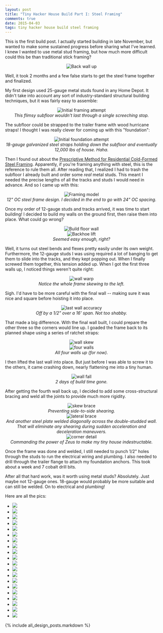 ```yaml
---
layout: post
title: "Tiny Hacker House Build Part I: Steel Framing"
comments: true
date: 2015-04-03
tags: tiny hacker house build steel framing
---
```


This is the first build post. I actually started building in late November, but
wanted to make some sustained progress before sharing what I've learned.
I knew I wanted to use metal stud framing, but how much more difficult could
this be than traditional stick framing?

<!-- break -->

<center>
  <img src="/img/framing/back wall up.jpg" alt="Back wall up">
</center>

Well, it took 2 months and a few false starts to get the steel frame together and
finalized.

My first design used 25-gauge metal studs found in any Home Depot. It didn't
take into account any sort of industry-standard structural building techniques,
but it was fairly easy to assemble:

<center>
  <img src="/img/framing/initial attempt.jpg" alt="Initial framing attempt">
  <div class="caption">
    <i>
      This flimsy subfloor wouldn't last through a single screeching stop. 
    </i>
  </div>
</center>

The subfloor could be strapped to the trailer frame with wood hurricane straps!
I thought I was really clever for coming up with this "foundation":

<center>
  <img src="/img/framing/initial foundation.jpg" alt="Initial foundation attempt">
  <div class="caption">
    <i>
      18-gauge galvanized steel straps holding down the subfloor and eventually
12,000 lbs of house. Haha.
    </i>
  </div>
</center>

Then I found out about the [Prescriptive Method for Residential Cold-Formed
Steel Framing]({{site.baseurl}}/files/steel_framing_guide.pdf). Apparently, if
you're framing anything with steel, this is the reference to rule them all.
After reading that, I realized I had to trash the subfloor I already built and
order some _real_ metal studs. This meant I needed the precise lengths of all the
tracks and studs I would need in advance. And so I came up with this:

<center>
  <img src="/img/framing/design.png" alt="Framing model">
  <div class="caption">
    <i>
      12" OC steel frame design. I decided in the end to go with 24" OC spacing.
    </i>
  </div>
</center>

Once my order of 12-gauge studs and tracks arrived, it was time to start
building! I decided to build my walls on the ground first, then raise them into
place. What could go wrong?

<center>
  <img src="/img/framing/build floor wall.jpg" alt="Build floor wall">
</center>

<center>
  <img src="/img/framing/backhoe lift.jpg" alt="Backhoe lift">
  <div class="caption">
    <i>
      Seemed easy enough, right?
    </i>
  </div>
</center>



Well, it turns out steel bends and flexes pretty easily under its own weight.
Furthermore, the 12-gauge studs I was using required a lot of banging to get
them to slide into the tracks, and they kept popping out. When I finally
screwed them together, this tension added up. When I got the
first three walls up, I noticed things weren't quite right:

<center>
  <img src="/img/framing/wall warp.jpg" alt="wall warp">
  <div class="caption">
    <i>
      Notice the whole frame skewing to the left.
    </i>
  </div>
</center>

Sigh. I'd have to be more careful with the final wall -- making sure it was
nice and square before hoisting it into place.

<center>
  <img src="/img/framing/last wall accuracy.jpg" alt="last wall accuracy">
  <div class="caption">
    <i>
      Off by a 1/2" over a 16' span. Not too shabby.
    </i>
  </div>
</center>

That made a big difference. With the final wall built, I could prepare the
other three so the corners would line up. I goaded the frame back to its
planned shape using a series of ratchet straps:

<center>
  <img src="/img/framing/wall skew.jpg" alt="wall skew">
  <div class="caption">
    <i>
    </i>
  </div>
</center>

<center>
  <img src="/img/framing/four walls.jpg" alt="four walls">
  <div class="caption">
    <i>
      All four walls up (for now).
    </i>
  </div>
</center>

I then lifted the last wall into place. But just before I was able to screw it
to the others, it came crashing down, nearly flattening me into a tiny human.

<center>
  <img src="/img/framing/wall fall.jpg" alt="wall fall">
  <div class="caption">
    <i>
      2 days of build time gone.
    </i>
  </div>
</center>

After getting the fourth wall back up, I decided to add some cross-structural
bracing and weld all the joints to provide much more rigidity.

<center>
  <img src="/img/framing/skew brace.jpg" alt="skew brace">
  <div class="caption">
    <i>
      Preventing side-to-side shearing.
    </i>
  </div>
</center>
<center>
  <img src="/img/framing/lateral brace.jpg" alt="lateral brace">
  <div class="caption">
    <i>
      And another steel plate welded diagonally across the double-studded
wall. That will eliminate any shearing during sudden acceleration and
deceleration maneuvers.
    </i>
  </div>
</center>
<center>
  <img src="/img/framing/corner detail.jpg" alt="corner detail">
  <div class="caption">
    <i>
      Commanding the power of Zeus to make my tiny house indestructable.
    </i>
  </div>
</center>

Once the frame was done and welded, I still needed to punch 1/2" holes through
the studs to run the electrical wiring and plumbing. I also needed to drill
through the trailer flange to attach my foundation anchors. This took about
a week and 7 cobalt drill bits.

After all that hard work, was it worth using metal studs? Absolutely. Just
maybe not 12-gauge ones. 18-gauge would probably be more suitable and can still
be welded. On to electrical and plumbing!

Here are all the pics:

<ul class="thumbnails">
<li><a href="/img/framing/anchor detail.jpg" data-lightbox="framing"><img src="/img/framing/anchor detail.jpg"></a></li>
<li><a href="/img/framing/anchor.jpg" data-lightbox="framing"><img src="/img/framing/anchor.jpg"></a></li>
<li><a href="/img/framing/back wall up.jpg" data-lightbox="framing"><img src="/img/framing/back wall up.jpg"></a></li>
<li><a href="/img/framing/backhoe lift.jpg" data-lightbox="framing"><img src="/img/framing/backhoe lift.jpg" ></a></li>
<li><a href="/img/framing/build floor wall.jpg" data-lightbox="framing"><img src="/img/framing/build floor wall.jpg" ></a></li>
<li><a href="/img/framing/clip angle.jpg" data-lightbox="framing"><img src="/img/framing/clip angle.jpg" ></a></li>
<li><a href="/img/framing/corner detail.jpg" data-lightbox="framing"><img src="/img/framing/corner detail.jpg" ></a></li>
<li><a href="/img/framing/design.png" data-lightbox="framing"><img src="/img/framing/design.png" ></a></li>
<li><a href="/img/framing/first wall.jpg" data-lightbox="framing"><img src="/img/framing/first wall.jpg" ></a></li>
<li><a href="/img/framing/four walls.jpg" data-lightbox="framing"><img src="/img/framing/four walls.jpg" ></a></li>
<li><a href="/img/framing/initial attempt.jpg" data-lightbox="framing"><img src="/img/framing/initial attempt.jpg" ></a></li>
<li><a href="/img/framing/initial foundation.jpg" data-lightbox="framing"><img src="/img/framing/initial foundation.jpg" ></a></li>
<li><a href="/img/framing/last wall accuracy.jpg" data-lightbox="framing"><img src="/img/framing/last wall accuracy.jpg" ></a></li>
<li><a href="/img/framing/lateral brace.jpg" data-lightbox="framing"><img src="/img/framing/lateral brace.jpg" ></a></li>
<li><a href="/img/framing/poor man's scaffold.jpg" data-lightbox="framing"><img src="/img/framing/poor man's scaffold.jpg" ></a></li>
<li><a href="/img/framing/skew brace.jpg" data-lightbox="framing"><img src="/img/framing/skew brace.jpg" ></a></li>
<li><a href="/img/framing/temp brace.jpg" data-lightbox="framing"><img src="/img/framing/temp brace.jpg" ></a></li>
<li><a href="/img/framing/wall fall.jpg" data-lightbox="framing"><img src="/img/framing/wall fall.jpg" ></a></li>
<li><a href="/img/framing/wall skew.jpg" data-lightbox="framing"><img src="/img/framing/wall skew.jpg" ></a></li>
<li><a href="/img/framing/wall warp.jpg" data-lightbox="framing"><img src="/img/framing/wall warp.jpg" ></a></li>
</ul>

{% include all_design_posts.markdown %}
